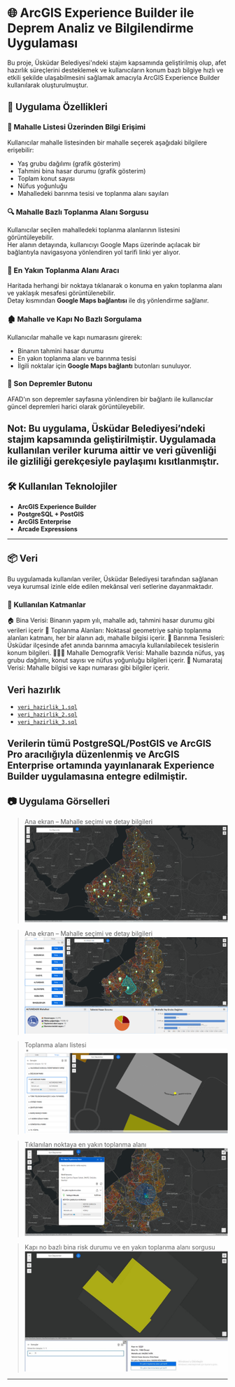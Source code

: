 # 🌐 ArcGIS Experience Builder ile Deprem Analiz ve Bilgilendirme Uygulaması

Bu proje, Üsküdar Belediyesi'ndeki stajım kapsamında geliştirilmiş olup, afet hazırlık süreçlerini desteklemek ve kullanıcıların konum bazlı bilgiye hızlı ve etkili şekilde ulaşabilmesini sağlamak amacıyla ArcGIS Experience Builder kullanılarak oluşturulmuştur.

## 🧩 Uygulama Özellikleri

### 🔹 Mahalle Listesi Üzerinden Bilgi Erişimi
Kullanıcılar mahalle listesinden bir mahalle seçerek aşağıdaki bilgilere erişebilir:
- Yaş grubu dağılımı (grafik gösterim)
- Tahmini bina hasar durumu (grafik gösterim)
- Toplam konut sayısı
- Nüfus yoğunluğu
- Mahalledeki barınma tesisi ve toplanma alanı sayıları

### 🔍 Mahalle Bazlı Toplanma Alanı Sorgusu
Kullanıcılar seçilen mahalledeki toplanma alanlarının listesini görüntüleyebilir.  
Her alanın detayında, kullanıcıyı Google Maps üzerinde açılacak bir bağlantıyla navigasyona yönlendiren yol tarifi linki yer alıyor.

### 📍 En Yakın Toplanma Alanı Aracı
Haritada herhangi bir noktaya tıklanarak o konuma en yakın toplanma alanı ve yaklaşık mesafesi görüntülenebilir.  
Detay kısmından **Google Maps bağlantısı** ile dış yönlendirme sağlanır.

### 🏚️ Mahalle ve Kapı No Bazlı Sorgulama
Kullanıcılar mahalle ve kapı numarasını girerek:
- Binanın tahmini hasar durumu
- En yakın toplanma alanı ve barınma tesisi
- İlgili noktalar için **Google Maps bağlantı** butonları sunuluyor.

### 📡 Son Depremler Butonu
AFAD'ın son depremler sayfasına yönlendiren bir bağlantı ile kullanıcılar güncel depremleri harici olarak görüntüleyebilir.

Not: Bu uygulama, Üsküdar Belediyesi’ndeki stajım kapsamında geliştirilmiştir. Uygulamada kullanılan veriler kuruma aittir ve veri güvenliği ile gizliliği gerekçesiyle paylaşımı kısıtlanmıştır.
---

## 🛠️ Kullanılan Teknolojiler

- **ArcGIS Experience Builder**
- **PostgreSQL + PostGIS**
- **ArcGIS Enterprise**
- **Arcade Expressions**

---
## 📦 Veri
Bu uygulamada kullanılan veriler, Üsküdar Belediyesi tarafından sağlanan veya kurumsal izinle elde edilen mekânsal veri setlerine dayanmaktadır.
### 🔹 Kullanılan Katmanlar
🏠 Bina Verisi: Binanın yapım yılı, mahalle adı, tahmini hasar durumu gibi verileri içerir
🧭 Toplanma Alanları: Noktasal geometriye sahip toplanma alanları katmanı, her bir alanın adı, mahalle bilgisi içerir.
🛌 Barınma Tesisleri: Üsküdar ilçesinde afet anında barınma amacıyla kullanılabilecek tesislerin konum bilgileri.
🧑‍🤝‍🧑 Mahalle Demografik Verisi: Mahalle bazında nüfus, yaş grubu dağılımı, konut sayısı ve nüfus yoğunluğu bilgileri içerir.
📍 Numarataj Verisi: Mahalle bilgisi ve kapı numarası gibi bilgiler içerir.

## Veri hazırlık
- [`veri_hazirlik_1.sql`](sql_veri_hazirlik/veri_hazirlik_1.sql)
- [`veri_hazirlik_2.sql`](sql_veri_hazirlik/veri_hazirlik_2.sql)
- [`veri_hazirlik_3.sql`](sql_veri_hazirlik/veri_hazirlik_3.sql)

Verilerin tümü PostgreSQL/PostGIS ve ArcGIS Pro aracılığıyla düzenlenmiş ve ArcGIS Enterprise ortamında yayınlanarak Experience Builder uygulamasına entegre edilmiştir.
---

## 📷 Uygulama Görselleri

> Ana ekran – Mahalle seçimi ve detay bilgileri  
> ![Harita](screenshots/1.map.png)

> Ana ekran – Mahalle seçimi ve detay bilgileri  
> ![Mahalle listesi](screenshots/2.neighborhood_info_panel.png)

> Toplanma alanı listesi
> ![Toplanma alani](screenshots/3.assembly_area_list.png)

> Tıklanılan noktaya en yakın toplanma alanı 
> ![En yakin toplanma alani](screenshots/4.nearest_assembly_area.png)

> Kapı no bazlı bina risk durumu ve en yakın toplanma alanı sorgusu
> ![Kapi no bazli sorgu](screenshots/5.nearest_assembly_area_by_address_quer.jpg)
---
